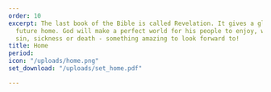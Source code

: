 ```yaml
---
order: 10
excerpt: The last book of the Bible is called Revelation. It gives a glimpse of our
  future home. God will make a perfect world for his people to enjoy, with no more
  sin, sickness or death - something amazing to look forward to!
title: Home
period: 
icon: "/uploads/home.png"
set_download: "/uploads/set_home.pdf"

---
```

